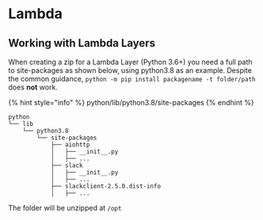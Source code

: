 # Lambda

## Working with Lambda Layers

When creating a zip for a Lambda Layer \(Python 3.6+\) you need a full path to site-packages as shown below, using python3.8 as an example. Despite the common guidance, `python -m pip install packagename -t folder/path` does **not** work.

{% hint style="info" %}
python/lib/python3.8/site-packages
{% endhint %}

```text
python
└── lib
    └── python3.8
        └── site-packages
            ├── aiohttp
            │   ├── __init__.py
            │   ├── ...
            ├── slack
            │   ├── __init__.py
            │   ├── ...
            ├── slackclient-2.5.0.dist-info
            │   ├── ...
```

The folder will be unzipped at `/opt` 

